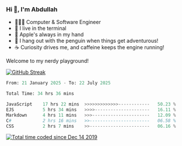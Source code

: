 <h3>Hi 👋, I'm Abdullah</h3>

- 👨🏻‍💻 Computer & Software Engineer
- 🖤 I live in the terminal
- 🍎 Apple's always in my hand
- 🐧 I hang out with the penguin when things get adventurous!
- ☕ Curiosity drives me, and caffeine keeps the engine running!

Welcome to my nerdy playground!

[![GitHub Streak](https://streak-stats.demolab.com?user=al3bad&theme=transparent&date_format=j%20M%5B%20Y%5D)](https://git.io/streak-stats)

<!--START_SECTION:waka-->

```python
From: 21 January 2025 - To: 22 July 2025

Total Time: 34 hrs 36 mins

JavaScript    17 hrs 22 mins  >>>>>>>>>>>>>------------   50.23 %
EJS           5 hrs 34 mins   >>>>---------------------   16.11 %
Markdown      4 hrs 11 mins   >>>----------------------   12.09 %
C#            2 hrs 16 mins   >>-----------------------   06.58 %
CSS           2 hrs 7 mins    >>-----------------------   06.16 %
```

<!--END_SECTION:waka-->

<p>
  <a href="https://wakatime.com/@ce2a2aac-0d6b-4d65-b864-8a4bcaf12967"><img src="https://wakatime.com/badge/user/ce2a2aac-0d6b-4d65-b864-8a4bcaf12967.svg" alt="Total time coded since Dec 14 2019" /></a>
</p>
